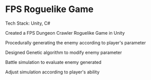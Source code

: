 # FPS Roguelike Game

Tech Stack: Unity, C#

Created a FPS Dungeon Crawler Roguelike Game in Unity

Procedurally generating the enemy according to player's parameter

Designed Genetic algorithm to modify enemy parameter

Battle simulation to evaluate enemy generated

Adjust simulation according to player's ability
